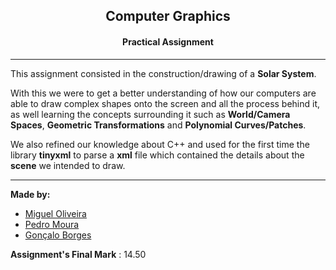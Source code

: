 <center><h2>Computer Graphics</center>

<center><h4>Practical Assignment </h4> </center>

----



This assignment consisted in the construction/drawing of a **Solar System**.

With this we were to get a better understanding of how our computers are able to draw complex shapes onto the screen and all the process behind it, as well learning the concepts surrounding it such as **World/Camera Spaces**, **Geometric Transformations** and **Polynomial Curves/Patches**.

We also refined our knowledge about C++ and used for the first time the library **tinyxml** to parse a **xml** file which contained the details about the **scene** we intended to draw.



----

**Made by:**

* [Miguel Oliveira](github.com/miguelmig)
* [Pedro Moura](https://github.com/pedrorpmoura)
* [Gonçalo Borges](https://www.linkedin.com/in/gonçalo-borges-b1a287145/) 

**Assignment's Final Mark** : 14.50

